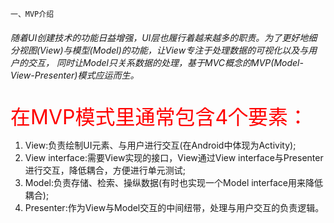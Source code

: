  
   
    一、MVP介绍
  <h6>随着UI创建技术的功能日益增强，UI层也履行着越来越多的职责。为了更好地细分视图(View)与模型(Model)的功能，让View专注于处理数据的可视化以及与用户的交互，
     同时让Model只关系数据的处理，基于MVC概念的MVP(Model-View-Presenter)模式应运而生。</h6>
  <font size="6" color="red">在MVP模式里通常包含4个要素：</font>
  <ol>
    <li>View:负责绘制UI元素、与用户进行交互(在Android中体现为Activity);</li>
    <li>View interface:需要View实现的接口，View通过View interface与Presenter进行交互，降低耦合，方便进行单元测试;</li>
    <li>Model:负责存储、检索、操纵数据(有时也实现一个Model interface用来降低耦合);</li>
    <li>Presenter:作为View与Model交互的中间纽带，处理与用户交互的负责逻辑。</li>
  </ol>